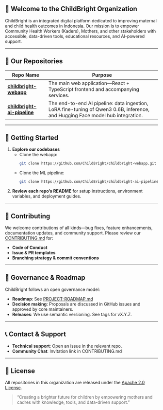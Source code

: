 ## 👋 Welcome to the ChildBright Organization

ChildBright is an integrated digital platform dedicated to improving maternal and child health outcomes in Indonesia. Our mission is to empower Community Health Workers (Kaders), Mothers, and other stakeholders with accessible, data-driven tools, educational resources, and AI-powered support.

---

## 📂 Our Repositories

| Repo Name                | Purpose                                                                                 |
| ------------------------ | --------------------------------------------------------------------------------------- |
| **[childbright-webapp](https://github.com/ChildBright/childbright-webapp)**   | The main web application—React + TypeScript frontend and accompanying services. |
| **[childbright-ai-pipeline](https://github.com/ChildBright/childbright-ai-pipeline)** | The end-to-end AI pipeline: data ingestion, LoRA fine-tuning of Qwen3 0.6B, inference, and Hugging Face model hub integration. |

---

## 🚀 Getting Started

1. **Explore our codebases**  
   - Clone the webapp:  
     ```bash
     git clone https://github.com/ChildBright/childbright-webapp.git
     ```  
   - Clone the ML pipeline:  
     ```bash
     git clone https://github.com/ChildBright/childbright-ai-pipeline.git
     ```
2. **Review each repo’s README** for setup instructions, environment variables, and deployment guides.

---

## 🤝 Contributing

We welcome contributions of all kinds—bug fixes, feature enhancements, documentation updates, and community support. Please review our [CONTRIBUTING.md](/.github/CONTRIBUTING.md) for:

- **Code of Conduct**  
- **Issue & PR templates**  
- **Branching strategy & commit conventions**  

---

## 📣 Governance & Roadmap

ChildBright follows an open governance model:  
- **Roadmap**: See [PROJECT-ROADMAP.md](/.github/PROJECT-ROADMAP.md)  
- **Decision making**: Proposals are discussed in GitHub issues and approved by core maintainers.  
- **Releases**: We use semantic versioning. See tags for vX.Y.Z.

---

## 📞 Contact & Support

- **Technical support**: Open an issue in the relevant repo.  
- **Community Chat**: Invitation link in CONTRIBUTING.md  

---

## 📄 License

All repositories in this organization are released under the [Apache 2.0 License](https://github.com/ChildBright/.github/blob/main/LICENSE).  

> “Creating a brighter future for children by empowering mothers and cadres with knowledge, tools, and data-driven support.”  

